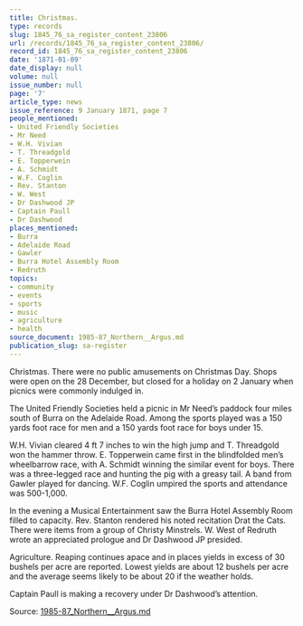 ```yaml
---
title: Christmas.
type: records
slug: 1845_76_sa_register_content_23806
url: /records/1845_76_sa_register_content_23806/
record_id: 1845_76_sa_register_content_23806
date: '1871-01-09'
date_display: null
volume: null
issue_number: null
page: '7'
article_type: news
issue_reference: 9 January 1871, page 7
people_mentioned:
- United Friendly Societies
- Mr Need
- W.H. Vivian
- T. Threadgold
- E. Topperwein
- A. Schmidt
- W.F. Coglin
- Rev. Stanton
- W. West
- Dr Dashwood JP
- Captain Paull
- Dr Dashwood
places_mentioned:
- Burra
- Adelaide Road
- Gawler
- Burra Hotel Assembly Room
- Redruth
topics:
- community
- events
- sports
- music
- agriculture
- health
source_document: 1985-87_Northern__Argus.md
publication_slug: sa-register
---
```


Christmas.  There were no public amusements on Christmas Day.  Shops were open on the 28 December, but closed for a holiday on 2 January when picnics were commonly indulged in.

The United Friendly Societies held a picnic in Mr Need’s paddock four miles south of Burra on the Adelaide Road.  Among the sports played was a 150 yards foot race for men and a 150 yards foot race for boys under 15.

W.H. Vivian cleared 4 ft 7 inches to win the high jump and T. Threadgold won the hammer throw.  E. Topperwein came first in the blindfolded men’s wheelbarrow race, with A. Schmidt winning the similar event for boys.  There was a three-legged race and hunting the pig with a greasy tail.  A band from Gawler played for dancing.  W.F. Coglin umpired the sports and attendance was 500-1,000.

In the evening a Musical Entertainment saw the Burra Hotel Assembly Room filled to capacity.  Rev. Stanton rendered his noted recitation Drat the Cats.  There were items from a group of Christy Minstrels.  W. West of Redruth wrote an appreciated prologue and Dr Dashwood JP presided.

Agriculture.  Reaping continues apace and in places yields in excess of 30 bushels per acre are reported.  Lowest yields are about 12 bushels per acre and the average seems likely to be about 20 if the weather holds.

Captain Paull is making a recovery under Dr Dashwood’s attention.

Source: [1985-87_Northern__Argus.md](/downloads/markdown/1985-87_Northern__Argus.md)
